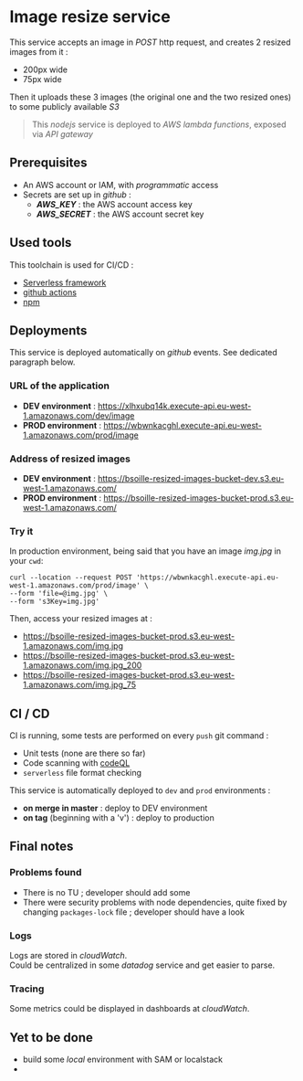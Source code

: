 # Image resize service

This service accepts an image in *POST* http request, and creates 2 resized images from it :
- 200px wide
- 75px wide

Then it uploads these 3 images (the original one and the two resized ones) to some publicly available *S3*

> This *nodejs* service is deployed to *AWS lambda functions*, exposed via *API gateway*

## Prerequisites
- An AWS account or IAM, with *programmatic* access
- Secrets are set up in *github* :
  - ***AWS_KEY*** : the AWS account access key
  - ***AWS_SECRET*** : the AWS account secret key

## Used tools
This toolchain is used for CI/CD :
- [Serverless framework](https://www.serverless.com/) 
- [github actions](https://github.com/features/actions)
- [npm](https://www.npmjs.com/)

## Deployments
This service is deployed automatically on *github* events. See dedicated paragraph below.

### URL of the application
- **DEV environment** : https://xlhxubq14k.execute-api.eu-west-1.amazonaws.com/dev/image
- **PROD environment** : https://wbwnkacghl.execute-api.eu-west-1.amazonaws.com/prod/image
  
### Address of resized images
- **DEV environment** : https://bsoille-resized-images-bucket-dev.s3.eu-west-1.amazonaws.com/
- **PROD environment** : https://bsoille-resized-images-bucket-prod.s3.eu-west-1.amazonaws.com/

### Try it
In production environment, being said that you have an image *img.jpg* in your `cwd`:

```shell
curl --location --request POST 'https://wbwnkacghl.execute-api.eu-west-1.amazonaws.com/prod/image' \
--form 'file=@img.jpg' \
--form 's3Key=img.jpg'
```

Then, access your resized images at :
- https://bsoille-resized-images-bucket-prod.s3.eu-west-1.amazonaws.com/img.jpg
- https://bsoille-resized-images-bucket-prod.s3.eu-west-1.amazonaws.com/img.jpg_200
- https://bsoille-resized-images-bucket-prod.s3.eu-west-1.amazonaws.com/img.jpg_75

## CI / CD
CI is running, some tests are performed on every `push` git command :
- Unit tests (none are there so far)
- Code scanning with [codeQL](https://codeql.github.com/)
- `serverless` file format checking

This service is automatically deployed to `dev` and `prod` environments :
- **on merge in master** : deploy to DEV environment
- **on tag** (beginning with a 'v') : deploy to production

## Final notes

### Problems found
- There is no TU ; developer should add some
- There were security problems with node dependencies, quite fixed by changing `packages-lock` file ; developer should have a look

### Logs
Logs are stored in *cloudWatch*.     
Could be centralized in some *datadog* service and get easier to parse.

### Tracing
Some metrics could be displayed in dashboards at *cloudWatch*.    

## Yet to be done
- build some *local* environment with SAM or localstack
- 

